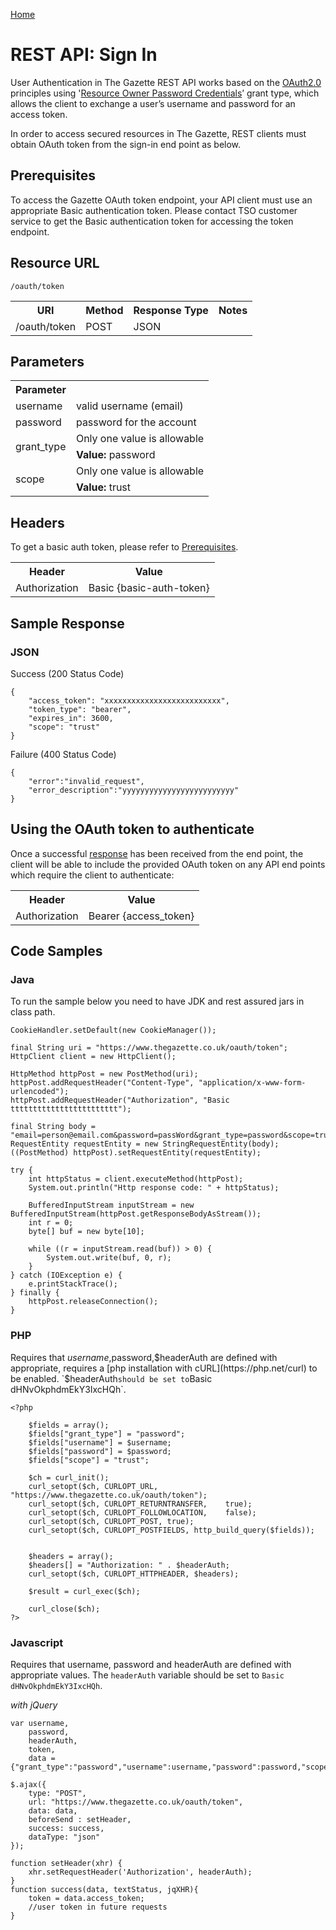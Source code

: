 [Home](../home.md)
# REST API: Sign In

User Authentication in The Gazette REST API works based on the [OAuth2.0](http://tools.ietf.org/html/rfc6749) principles using '[Resource Owner Password Credentials](http://tools.ietf.org/html/rfc6749#page-38)’ grant type, which allows the client to exchange a user’s username and password for an access token.

In order to access secured resources in The Gazette, REST clients must obtain OAuth token from the sign-in end point as below.

## Prerequisites

To access the Gazette OAuth token endpoint, your API client must use an appropriate Basic authentication token. Please contact TSO customer service to get the Basic authentication token for accessing the token endpoint.

## Resource URL ##

`/oauth/token`

<table>
<tr>
<th>URI</th>
<th>Method</th>
<th>Response Type</th>
<th>Notes</th>
</tr>
<tr>
<td>/oauth/token</td>
<td>POST</td>
<td>JSON</td>
<td></td>
</tr>
</table>

## Parameters
<table>
<tr>
<th>Parameter</th>
<th></th>
</tr>
<tr>
<td>username</td>
<td>valid username (email)</td>
</tr>
<tr>
<td>password</td>
<td>password for the account</td>
</tr>
<tr>
<td rowspan=2>grant_type</td>
<td>Only one value is allowable</td>
</tr>
<tr>
<td><b>Value:</b> password</td>
</tr>
<tr>
<td rowspan=2>scope</td>
<td>Only one value is allowable</td>
</tr>
<tr>
<td><b>Value:</b> trust</td>
</tr>
</table>

## Headers

To get a basic auth token, please refer to [Prerequisites](sign-in.md#prerequisites).

<table>
<tr>
<th>Header</th>
<th>Value</th>
</tr>
<tr>
<td>Authorization</td>
<td>Basic {basic-auth-token}</td>
</tr>
</table>

## Sample Response
### JSON
Success (200 Status Code)
	
	{  
		"access_token": "xxxxxxxxxxxxxxxxxxxxxxxxxx",  
		"token_type": "bearer",  
		"expires_in": 3600,  
		"scope": "trust"
	}
	
Failure	(400 Status Code)

	{
		"error":"invalid_request",
		"error_description":"yyyyyyyyyyyyyyyyyyyyyyyyy"
	}
	
## Using the OAuth token to authenticate

Once a successful [response](sign-in.md#sample-response) has been received from the end point, the client will be able to include the provided OAuth token on any API end points which require the client to authenticate:

<table>
<tr>
<th>Header</th>
<th>Value</th>
</tr>
<tr>
<td>Authorization</td>
<td>Bearer {access_token}</td>
</tr>
</table>

## Code Samples

### Java
To run the sample below you need to have JDK and rest assured jars in class path.
	
	CookieHandler.setDefault(new CookieManager());
	
	final String uri = "https://www.thegazette.co.uk/oauth/token";
	HttpClient client = new HttpClient();

	HttpMethod httpPost = new PostMethod(uri);
	httpPost.addRequestHeader("Content-Type", "application/x-www-form-urlencoded");
	httpPost.addRequestHeader("Authorization", "Basic tttttttttttttttttttttttt");

	final String body = "email=person@email.com&password=passWord&grant_type=password&scope=trust";
	RequestEntity requestEntity = new StringRequestEntity(body); 
	((PostMethod) httpPost).setRequestEntity(requestEntity);

	try {
	    int httpStatus = client.executeMethod(httpPost);
	    System.out.println("Http response code: " + httpStatus);

	    BufferedInputStream inputStream = new BufferedInputStream(httpPost.getResponseBodyAsStream());
	    int r = 0;
	    byte[] buf = new byte[10];
	
	    while ((r = inputStream.read(buf)) > 0) {
	        System.out.write(buf, 0, r);
	    }
	} catch (IOException e) {
	    e.printStackTrace();
	} finally {
	    httpPost.releaseConnection();
	}
	
### PHP

Requires that $username,$password,$headerAuth are defined with appropriate, requires a [php installation with cURL](https://php.net/curl) to be enabled.
`$headerAuth` should be set to `Basic dHNvOkphdmEkY3IxcHQh`.

	<?php

		$fields = array();
		$fields["grant_type"] = "password";
		$fields["username"] = $username;
		$fields["password"] = $password;
		$fields["scope"] = "trust";

		$ch = curl_init();
		curl_setopt($ch, CURLOPT_URL,				"https://www.thegazette.co.uk/oauth/token");
		curl_setopt($ch, CURLOPT_RETURNTRANSFER,	true);
		curl_setopt($ch, CURLOPT_FOLLOWLOCATION,	false);
		curl_setopt($ch, CURLOPT_POST, true);
		curl_setopt($ch, CURLOPT_POSTFIELDS, http_build_query($fields));
		

		$headers = array();
		$headers[] = "Authorization: " . $headerAuth;
		curl_setopt($ch, CURLOPT_HTTPHEADER, $headers);

		$result = curl_exec($ch);

		curl_close($ch);
	?>

### Javascript
Requires that username, password and headerAuth are defined with appropriate values. The `headerAuth` variable should be set to `Basic dHNvOkphdmEkY3IxcHQh`.

*with jQuery*

	var username,
		password,
		headerAuth,
		token,
		data = {"grant_type":"password","username":username,"password":password,"scope":"trust"}
	
	$.ajax({
		type: "POST",
		url: "https://www.thegazette.co.uk/oauth/token",
		data: data,
		beforeSend : setHeader,
		success: success,
		dataType: "json"
	});

	function setHeader(xhr) {
	    xhr.setRequestHeader('Authorization', headerAuth);
	}
	function success(data, textStatus, jqXHR){
		token = data.access_token;
		//user token in future requests
	}